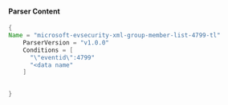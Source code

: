 #### Parser Content
```Java
{
Name = "microsoft-evsecurity-xml-group-member-list-4799-tl"
    ParserVersion = "v1.0.0"
    Conditions = [
      "\"eventid\":4799"
      "<data name"
    ]
  

}
```